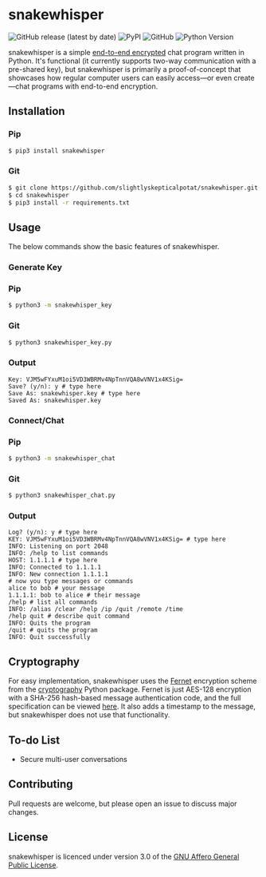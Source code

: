 # snakewhisper
![GitHub release (latest by date)](https://img.shields.io/github/v/release/slightlyskepticalpotat/snakewhisper?style=flat-square)
![PyPI](https://img.shields.io/pypi/v/snakewhisper?style=flat-square)
![GitHub](https://img.shields.io/github/license/slightlyskepticalpotat/snakewhisper?style=flat-square)
![Python Version](https://img.shields.io/badge/python-%3E%3D%203.6-blue?style=flat-square)

snakewhisper is a simple [end-to-end encrypted](https://en.wikipedia.org/wiki/End-to-end_encryption) chat program written in Python. It's functional (it currently supports two-way communication with a pre-shared key), but snakewhisper is primarily a proof-of-concept that showcases how regular computer users can easily access—or even create—chat programs with end-to-end encryption.

## Installation

### Pip
```bash
$ pip3 install snakewhisper
```

### Git
```bash
$ git clone https://github.com/slightlyskepticalpotat/snakewhisper.git
$ cd snakewhisper
$ pip3 install -r requirements.txt
```

## Usage
The below commands show the basic features of snakewhisper.  

### Generate Key

### Pip
```bash
$ python3 -m snakewhisper_key
```

### Git
```bash
$ python3 snakewhisper_key.py
```

### Output
```
Key: VJM5wFYxuM1oi5VD3WBRMv4NpTnnVQA8wVNV1x4KSig=
Save? (y/n): y # type here
Save As: snakewhisper.key # type here
Saved As: snakewhisper.key
```

### Connect/Chat

### Pip
```bash
$ python3 -m snakewhisper_chat
```

### Git
```bash
$ python3 snakewhisper_chat.py
```

### Output
```
Log? (y/n): y # type here
KEY: VJM5wFYxuM1oi5VD3WBRMv4NpTnnVQA8wVNV1x4KSig= # type here
INFO: Listening on port 2048
INFO: /help to list commands
HOST: 1.1.1.1 # type here
INFO: Connected to 1.1.1.1
INFO: New connection 1.1.1.1
# now you type messages or commands
alice to bob # your message
1.1.1.1: bob to alice # their message
/help # list all commands
INFO: /alias /clear /help /ip /quit /remote /time
/help quit # describe quit command
INFO: Quits the program
/quit # quits the program
INFO: Quit successfully
```

## Cryptography
For easy implementation, snakewhisper uses the [Fernet](https://cryptography.io/en/latest/fernet/) encryption scheme from the [cryptography](https://github.com/pyca/cryptography) Python package. Fernet is just AES-128 encryption with a SHA-256 hash-based message authentication code, and the full specification can be viewed [here](https://github.com/fernet/spec/blob/master/Spec.md). It also adds a timestamp to the message, but snakewhisper does not use that functionality.

## To-do List
- Secure multi-user conversations

## Contributing
Pull requests are welcome, but please open an issue to discuss major changes.

## License
snakewhisper is licenced under version 3.0 of the [GNU Affero General Public License](https://github.com/slightlyskepticalpotat/snakewhisper/blob/main/LICENSE).
